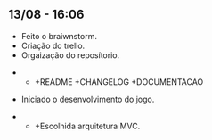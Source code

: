 ## 13/08 - 16:06 
- Feito o braiwnstorm.
- Criação do trello.
- Orgaização do reposítorio.
+ + +README +CHANGELOG +DOCUMENTACAO
- Iniciado o desenvolvimento do jogo.
+ + +Escolhida arquitetura MVC.